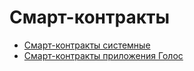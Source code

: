 # Смарт-контракты

  * [Смарт-контракты системные](/developers/contracts/system_contracts/system_contracts.md)
  * [Смарт-контракты приложения Голос](/developers/contracts/golos_contracts/golos_contracts.md) 
  

  